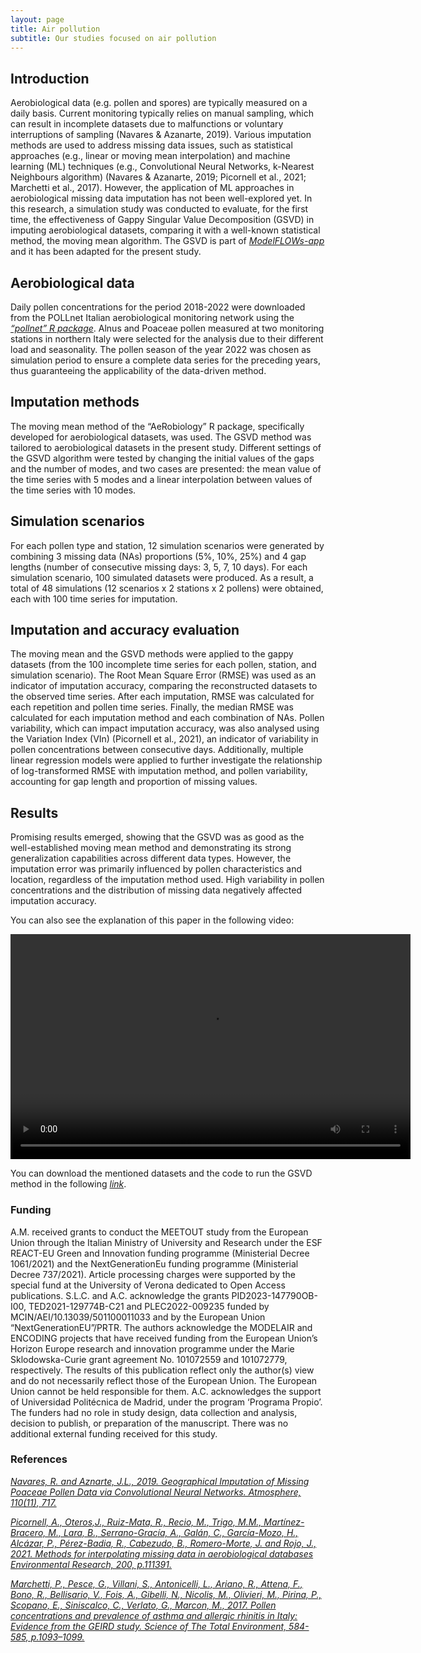 ```yaml
---
layout: page
title: Air pollution
subtitle: Our studies focused on air pollution
---
```


## Introduction
Aerobiological data (e.g. pollen and spores) are typically measured on a daily basis. Current monitoring typically relies on manual sampling, which can result in incomplete datasets due to malfunctions or voluntary interruptions of sampling (Navares & Azanarte, 2019). Various imputation methods are used to address missing data issues, such as statistical approaches (e.g., linear or moving mean interpolation) and machine learning (ML) techniques (e.g., Convolutional Neural Networks, k-Nearest Neighbours algorithm) (Navares & Azanarte, 2019; Picornell et al., 2021; Marchetti et al., 2017). However, the application of ML approaches in aerobiological missing data imputation has not been well-explored yet.
In this research, a simulation study was conducted to evaluate, for the first time, the effectiveness of Gappy Singular Value Decomposition (GSVD) in imputing aerobiological datasets, comparing it with a well-known statistical method, the moving mean algorithm. The GSVD is part of [*ModelFLOWs-app*](https://github.com/modelflows/ModelFLOWs-app) and it has been adapted for the present study.

## Aerobiological data
Daily pollen concentrations for the period 2018-2022 were downloaded from the POLLnet Italian aerobiological monitoring network using the [*“pollnet” R package*](https://rpubs.com/gbonafe/pollnet-data-extraction). Alnus and Poaceae pollen measured at two monitoring stations in northern Italy were selected for the analysis due to their different load and seasonality. The pollen season of the year 2022 was chosen as simulation period to ensure a complete data series for the preceding years, thus guaranteeing the applicability of the data-driven method.

## Imputation methods

The moving mean method of the “AeRobiology” R package, specifically developed for aerobiological datasets, was used. The GSVD method was tailored to aerobiological datasets in the present study. Different settings of the GSVD algorithm were tested by changing the initial values of the gaps and the number of modes, and two cases are presented: the mean value of the time series with 5 modes and a linear interpolation between values of the time series with 10 modes.

## Simulation scenarios

For each pollen type and station, 12 simulation scenarios were generated by combining 3 missing data (NAs) proportions (5%, 10%, 25%) and 4 gap lengths (number of consecutive missing days: 3, 5, 7, 10 days). For each simulation scenario, 100 simulated datasets were produced. As a result, a total of 48 simulations (12 scenarios x 2 stations x 2 pollens) were obtained, each with 100 time series for imputation. 

## Imputation and accuracy evaluation

The moving mean and the GSVD methods were applied to the gappy datasets (from the 100 incomplete time series for each pollen, station, and simulation scenario). 
The Root Mean Square Error (RMSE) was used as an indicator of imputation accuracy, comparing the reconstructed datasets to the observed time series. After each imputation, RMSE  was calculated for each repetition and pollen time series. Finally, the median RMSE was calculated for each imputation method and each combination of NAs.
Pollen variability, which can impact imputation accuracy, was also analysed using the Variation Index (VIn) (Picornell et al., 2021), an indicator of variability in pollen concentrations between consecutive days. Additionally, multiple linear regression models were applied to further investigate the relationship of log-transformed RMSE with imputation method, and pollen variability, accounting for gap length and proportion of missing values.

## Results

Promising results emerged, showing that the GSVD was as good as the well-established moving mean method and demonstrating its strong generalization capabilities across different data types. However, the imputation error was primarily influenced by pollen characteristics and location, regardless of the imputation method used. High variability in pollen concentrations and the distribution of missing data negatively affected imputation accuracy.

You can also see the explanation of this paper in the following video:

<video width="640" height="360" controls>
  <source src="https://github.com/modelflows/modelflowsapp/blob/master/assets/vid/Tagliaferro_etal_2024.mp4?raw=true" type="video/mp4">
</video>

You can download the mentioned datasets and the code to run the GSVD method in the following [*link*](https://github.com/modelflows/modelflowsapp/raw/refs/heads/master/assets/datasets/2024_Tagliaferroetal_Databases.zip).

### Funding

A.M. received grants to conduct the MEETOUT study from the European Union through the Italian Ministry of University and Research under the ESF REACT-EU Green and Innovation funding programme (Ministerial Decree 1061/2021) and the NextGenerationEu funding programme (Ministerial Decree 737/2021). Article processing charges were supported by the special fund at the University of Verona dedicated to Open Access publications. S.L.C. and A.C. acknowledge the grants PID2023-147790OB-I00, TED2021-129774B-C21 and PLEC2022-009235 funded by MCIN/AEI/10.13039/501100011033 and by the European Union “NextGenerationEU”/PRTR. The authors acknowledge the MODELAIR and ENCODING projects that have received funding from the European Union’s Horizon Europe research and innovation programme under the Marie Sklodowska-Curie grant agreement No. 101072559 and 101072779, respectively. The results of this publication reflect only the author(s) view and do not necessarily reflect those of the European Union. The European Union cannot be held responsible for them. A.C. acknowledges the support of Universidad Politécnica de Madrid, under the program ‘Programa Propio’. The funders had no role in study design, data collection and analysis, decision to publish, or preparation of the manuscript. There was no additional external funding received for this study.

### References

[*Navares, R. and Aznarte, J.L., 2019. Geographical Imputation of Missing Poaceae Pollen Data via Convolutional Neural Networks.  Atmosphere, 110(11), 717.*](https://doi.org/10.3390/atmos10110717)

[*Picornell, A., Oteros,J., Ruiz-Mata, R., Recio, M., Trigo, M.M., Martínez-Bracero, M., Lara, B., Serrano-Gracía, A., Galán, C., García-Mozo, H., Alcázar, P., Pérez-Badia, R., Cabezudo, B., Romero-Morte, J. and Rojo, J.,  2021. Methods for interpolating missing data in aerobiological databases  Environmental Research, 200, p.111391.*](https://doi.org/10.3390/atmos10110717)

[*Marchetti, P., Pesce, G., Villani, S., Antonicelli, L., Ariano, R., Attena, F., Bono, R., Bellisario, V., Fois, A., Gibelli, N., Nicolis, M., Olivieri, M., Pirina, P., Scopano, E., Siniscalco, C., Verlato, G., Marcon, M., 2017. Pollen concentrations and prevalence of asthma and allergic rhinitis in Italy: Evidence from the GEIRD study. Science of The Total Environment, 584-585, p.1093–1099.*](https://doi.org/10.1016/j.scitotenv.2017.01.168)

